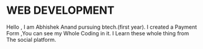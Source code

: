 # WEB DEVELOPMENT 
Hello , I am Abhishek Anand pursuing btech.(first year).
I created a Payment Form ,You can see my Whole Coding in it.
I Learn these whole thing from The social platform.
